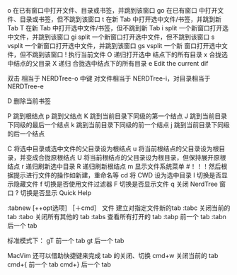 o       在已有窗口中打开文件、目录或书签，并跳到该窗口
go      在已有窗口 中打开文件、目录或书签，但不跳到该窗口
t       在新 Tab 中打开选中文件/书签，并跳到新 Tab
T       在新 Tab 中打开选中文件/书签，但不跳到新 Tab
i       split 一个新窗口打开选中文件，并跳到该窗口
gi      split 一个新窗口打开选中文件，但不跳到该窗口
s       vsplit 一个新窗口打开选中文件，并跳到该窗口
gs      vsplit 一个新 窗口打开选中文件，但不跳到该窗口
!       执行当前文件
O       递归打开选中 结点下的所有目录
x       合拢选中结点的父目录
X       递归 合拢选中结点下的所有目录
e       Edit the current dif

双击    相当于 NERDTree-o
中键    对文件相当于 NERDTree-i，对目录相当于 NERDTree-e

D       删除当前书签

P       跳到根结点
p       跳到父结点
K       跳到当前目录下同级的第一个结点
J       跳到当前目录下同级的最后一个结点
k       跳到当前目录下同级的前一个结点
j       跳到当前目录下同级的后一个结点

C       将选中目录或选中文件的父目录设为根结点
u       将当前根结点的父目录设为根目录，并变成合拢原根结点
U       将当前根结点的父目录设为根目录，但保持展开原根结点
r       递归刷新选中目录
R       递归刷新根结点
m       显示文件系统菜单 #！！！然后根据提示进行文件的操作如新建，重命名等
cd      将 CWD 设为选中目录
I       切换是否显示隐藏文件
f       切换是否使用文件过滤器
F       切换是否显示文件
q       关闭 NerdTree 窗口
?       切换是否显示 Quick Help

:tabnew [++opt选项] ［＋cmd］ 文件      建立对指定文件新的tab
:tabc   关闭当前的 tab
:tabo   关闭所有其他的 tab
:tabs   查看所有打开的 tab
:tabp   前一个 tab
:tabn   后一个 tab

标准模式下：
gT      前一个 tab
gt      后一个 tab

MacVim 还可以借助快捷键来完成 tab 的关闭、切换
cmd+w   关闭当前的 tab
cmd+{   前一个 tab
cmd+}   后一个 tab



